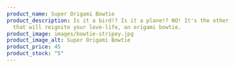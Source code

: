 ```yaml
---
product_name: Super Origami Bowtie
product_description: Is it a bird!? Is it a plane!? NO! It's the other thing
  that will reignite your love-life, an origami bowtie.
product_image: images/bowtie-stripey.jpg
product_image_alt: Super Origami Bowtie
product_price: 45
product_stock: "5"
---
```

